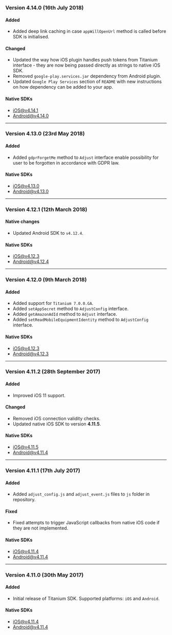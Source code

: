 ### Version 4.14.0 (16th July 2018)
#### Added
- Added deep link caching in case `appWillOpenUrl` method is called before SDK is initialised.

#### Changed
- Updated the way how iOS plugin handles push tokens from Titanium interface - they are now being passed directly as strings to native iOS SDK.
- Removed `google-play.services.jar` dependency from Android plugin.
- Updated `Google Play Services` section of `README` with new instructions on how dependency can be added to your app.

#### Native SDKs
- [iOS@v4.14.1][ios_sdk_v4.14.1]
- [Android@v4.14.0][android_sdk_v4.14.0]

---

### Version 4.13.0 (23rd May 2018)
#### Added
- Added `gdprForgetMe` method to `Adjust` interface enable possibility for user to be forgotten in accordance with GDPR law.

#### Native SDKs
- [iOS@v4.13.0][ios_sdk_v4.13.0]
- [Android@v4.13.0][android_sdk_v4.13.0]

---

### Version 4.12.1 (12th March 2018)
#### Native changes
- Updated Android SDK to `v4.12.4`.

#### Native SDKs
- [iOS@v4.12.3][ios_sdk_v4.12.3]
- [Android@v4.12.4][android_sdk_v4.12.4]

---

### Version 4.12.0 (9th March 2018)
#### Added
- Added support for `Titanium 7.0.0.GA`.
- Added `setAppSecret` method to `AdjustConfig` interface.
- Added `getAmazonAdId` method to `Adjust` interface.
- Added `setReadMobileEquipmentIdentity` method to `AdjustConfig` interface.

#### Native SDKs
- [iOS@v4.12.3][ios_sdk_v4.12.3]
- [Android@v4.12.3][android_sdk_v4.12.3]

---

### Version 4.11.2 (28th September 2017)
#### Added
- Improved iOS 11 support.

#### Changed
- Removed iOS connection validity checks.
- Updated native iOS SDK to version **4.11.5**.

#### Native SDKs
- [iOS@v4.11.5][ios_sdk_v4.11.5]
- [Android@v4.11.4][android_sdk_v4.11.4]

---

### Version 4.11.1 (17th July 2017)
#### Added
- Added `adjust_config.js` and `adjust_event.js` files to `js` folder in repository.

#### Fixed
- Fixed attempts to trigger JavaScript callbacks from native iOS code if they are not implemented.

#### Native SDKs
- [iOS@v4.11.4][ios_sdk_v4.11.4]
- [Android@v4.11.4][android_sdk_v4.11.4]

---

### Version 4.11.0 (30th May 2017)
#### Added
- Initial release of Titanium SDK. Supported platforms: `iOS` and `Android`.

#### Native SDKs
- [iOS@v4.11.4][ios_sdk_v4.11.4]
- [Android@v4.11.4][android_sdk_v4.11.4]


[ios_sdk_v4.11.4]: https://github.com/adjust/ios_sdk/tree/v4.11.4
[ios_sdk_v4.11.5]: https://github.com/adjust/ios_sdk/tree/v4.11.5
[ios_sdk_v4.12.1]: https://github.com/adjust/ios_sdk/tree/v4.12.1
[ios_sdk_v4.12.3]: https://github.com/adjust/ios_sdk/tree/v4.12.3
[ios_sdk_v4.13.0]: https://github.com/adjust/ios_sdk/tree/v4.13.0
[ios_sdk_v4.14.1]: https://github.com/adjust/ios_sdk/tree/v4.14.1

[android_sdk_v4.11.4]: https://github.com/adjust/android_sdk/tree/v4.11.4
[android_sdk_v4.12.0]: https://github.com/adjust/android_sdk/tree/v4.12.0
[android_sdk_v4.12.3]: https://github.com/adjust/android_sdk/tree/v4.12.3
[android_sdk_v4.12.4]: https://github.com/adjust/android_sdk/tree/v4.12.4
[android_sdk_v4.13.0]: https://github.com/adjust/android_sdk/tree/v4.13.0
[android_sdk_v4.14.0]: https://github.com/adjust/android_sdk/tree/v4.14.0
